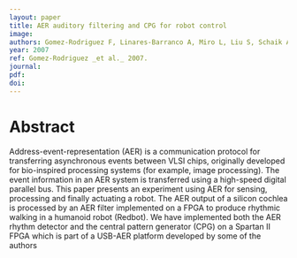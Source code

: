 ```yaml
---
layout: paper
title: AER auditory filtering and CPG for robot control
image:
authors: Gomez-Rodriguez F, Linares-Barranco A, Miro L, Liu S, Schaik Av, Etienne-Cummings R, and Lewis MA.
year: 2007
ref: Gomez-Rodriguez _et al._ 2007.
journal: 
pdf: 
doi: 
---
```


# Abstract
Address-event-representation (AER) is a communication protocol for transferring asynchronous events between VLSI chips, originally developed for bio-inspired processing systems (for example, image processing). The event information in an AER system is transferred using a high-speed digital parallel bus. This paper presents an experiment using AER for sensing, processing and finally actuating a robot. The AER output of a silicon cochlea is processed by an AER filter implemented on a FPGA to produce rhythmic walking in a humanoid robot (Redbot). We have implemented both the AER rhythm detector and the central pattern generator (CPG) on a Spartan II FPGA which is part of a USB-AER platform developed by some of the authors


